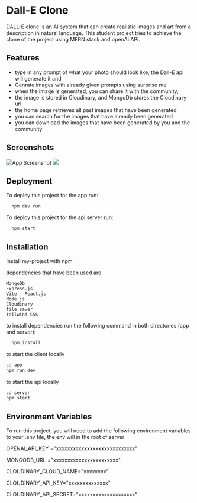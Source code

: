 
# Dall-E Clone

DALL-E clone is an AI system that can create realistic images and art from a description in natural language. This student project tries to achieve the clone of the project using MERN stack and openAi APi.


## Features

- type in any prompt of what your photo should look like, the Dall-E api will generate it and 
- Genrate images with already given prompts using surprise me
- when the image is generated, you can share it with the community, 
- the image is stored in Cloudinary, and MongoDb stores the Cloudinary url
- the home page retrieves all past images that have been generated
- you can search for the images that have already been generated
- you can download the images that have been generated by you and the community


## Screenshots

![App Screenshot](https://imgtr.ee/images/2023/08/19/faf5ac3afafd21c15d9a18252b2892da.png)
![](https://imgtr.ee/images/2023/08/19/1b42e194f71639758231b59c69468f26.png)
## Deployment

To deploy this project for the app run:

```bash
  npm dev run
```

To deploy this project for the api server run:

```bash
  npm start
```
## Installation

Install my-project with npm

dependencies that have been used are

    
    MongoDb
    Express.js
    Vite - React.js
    Node.js
    Cloudinary
    file saver
    tailwind CSS

to install dependencies run the following command in both directories (app and server):

```bash
  npm install
```

to start the client locally
```bash
cd app
npm run dev
```

to start the api locally
```bash
cd server
npm start
```
## Environment Variables

To run this project, you will need to add the following environment variables to your .env file, the env will in the root of server


OPENAI_API_KEY ="xxxxxxxxxxxxxxxxxxxxxxxxxxxx"

MONGODB_URL ="xxxxxxxxxxxxxxxxxxxxxxx"

CLOUDINARY_CLOUD_NAME="xxxxxxxx"

CLOUDINARY_API_KEY="xxxxxxxxxxxxxx"

CLOUDINARY_API_SECRET="xxxxxxxxxxxxxxxxxxxx"
